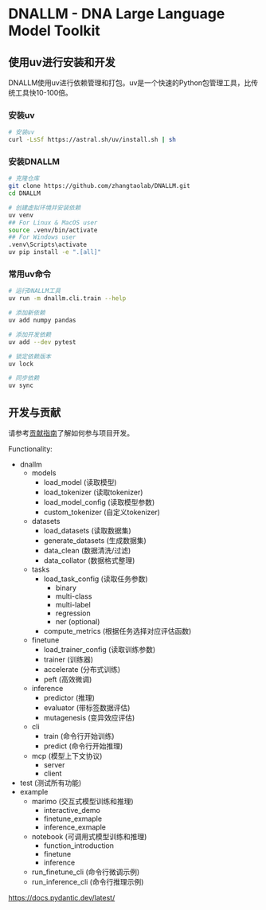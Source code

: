 # DNALLM - DNA Large Language Model Toolkit

## 使用uv进行安装和开发

DNALLM使用uv进行依赖管理和打包。uv是一个快速的Python包管理工具，比传统工具快10-100倍。

### 安装uv

```bash
# 安装uv
curl -LsSf https://astral.sh/uv/install.sh | sh
```

### 安装DNALLM

```bash
# 克隆仓库
git clone https://github.com/zhangtaolab/DNALLM.git
cd DNALLM

# 创建虚拟环境并安装依赖
uv venv
## For Linux & MacOS user
source .venv/bin/activate
## For Windows user
.venv\Scripts\activate
uv pip install -e ".[all]"
```

### 常用uv命令

```bash
# 运行DNALLM工具
uv run -m dnallm.cli.train --help

# 添加新依赖
uv add numpy pandas

# 添加开发依赖
uv add --dev pytest

# 锁定依赖版本
uv lock

# 同步依赖
uv sync
```

## 开发与贡献

请参考[贡献指南](CONTRIBUTING.md)了解如何参与项目开发。

Functionality:
- dnallm
  - models
    * load_model (读取模型)
    * load_tokenizer (读取tokenizer)
    * load_model_config (读取模型参数)
    * custom_tokenizer (自定义tokenizer)
  - datasets
    * load_datasets (读取数据集)
    * generate_datasets (生成数据集)
    * data_clean (数据清洗/过滤)
    * data_collator (数据格式整理)
  - tasks
    * load_task_config (读取任务参数)
      * binary
      * multi-class
      * multi-label
      * regression
      * ner (optional)
    * compute_metrics (根据任务选择对应评估函数)
  - finetune
    * load_trainer_config (读取训练参数)
    * trainer (训练器)
    * accelerate (分布式训练)
    * peft (高效微调)
  - inference
    * predictor (推理)
    * evaluator (带标签数据评估)
    * mutagenesis (变异效应评估)
  - cli
    * train (命令行开始训练)
    * predict (命令行开始推理)
  - mcp (模型上下文协议)
    * server
    * client
- test (测试所有功能)
- example
  - marimo (交互式模型训练和推理)
    - interactive_demo
    - finetune_exmaple
    - inference_exmaple
  - notebook (可调用式模型训练和推理)
    - function_introduction
    - finetune
    - inference
  - run_finetune_cli (命令行微调示例)
  - run_inference_cli (命令行推理示例)

https://docs.pydantic.dev/latest/
